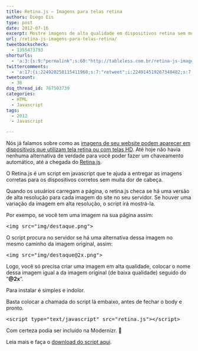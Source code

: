 ```yaml
---
title: Retina.js – Imagens para telas retina
authors: Diego Eis
type: post
date: 2012-07-16
excerpt: Mostre imagens de alta qualidade em dispositivos retina sem muito trabalho.
url: /retina-js-imagens-para-telas-retina/
tweetbackscheck:
  - 1355473793
shorturls:
  - 'a:3:{s:9:"permalink";s:60:"http://tableless.com.br/retina-js-imagens-para-telas-retina/";s:7:"tinyurl";s:26:"http://tinyurl.com/85yg99h";s:4:"isgd";s:19:"http://is.gd/sYPi0O";}'
twittercomments:
  - 'a:17:{i:224920258115411968;s:7:"retweet";i:224914519267348482;s:7:"retweet";i:224913457210859520;s:7:"retweet";i:224912992326778881;s:7:"retweet";i:224846900199821313;s:7:"retweet";i:226363114134843392;s:7:"retweet";i:226314926602477569;s:7:"retweet";i:226293444132347905;s:7:"retweet";i:230121405465886721;s:7:"retweet";i:230085185675333633;s:7:"retweet";i:228572990877609985;s:7:"retweet";i:228570606738735104;s:7:"retweet";i:228570345509113857;s:7:"retweet";i:250310127905812480;s:7:"retweet";i:250310099703328768;s:7:"retweet";i:261614456340107264;s:7:"retweet";i:271367185325228032;s:7:"retweet";}'
tweetcount:
  - 36
dsq_thread_id: 767503739
categories:
  - HTML
  - Javascript
tags:
  - 2012
  - Javascript

---
```

Nós já falamos sobre como as [imagens de seu website podem aparecer em dispositivos que utilizam tela retina ou com telas HD][1]. Até hoje não havia nenhuma alternativa de verdade para você poder fazer um chaveamento automático, até a chegada do [Retina.js][2].

O Retina.js é um script em javascript que te ajuda a entregar as imagens corretas para os dispositivos corretos sem muita dor de cabeça.
  
Quando os usuários carregam a página, o retina.js checa se há uma versão de alta resolução para cada imagem do site no seu servidor. Se houver uma variação da imagem em alta resolução, o script irá mostrá-la.

Por exempo, se você tem uma imagem na sua página assim:

<pre class="lang-html">&lt;img src="img/destaque.png"&gt;
</pre>

O script procura no servidor se há uma alternativa dessa imagem no mesmo caminho da imagem original, assim:

<pre class="lang-html">&lt;img src="img/destaque@2x.png"&gt;
</pre>

Logo, você só precisa criar uma imagem em alta qualidade, colocar o nome dessa imagem igual a da imagem original (de baixa qualidade) seguido do &#8220;**@2x**&#8220;.

Para instalar é simples e indolor.
  
Basta colocar a chamada do script lá embaixo, antes de fechar o body e pronto.

<pre class="lang-html">&lt;script type="text/javascript" src="retina.js"&gt;&lt;/script&gt; 
</pre>

Com certeza podia ser incluído na Modernizr. 🙂

Leia mais e faça o [download do script aqui][2].

 [1]: http://tableless.com.br/qualidade-de-imagens-e-densidade-de-pixels/
 [2]: http://retinajs.com/
